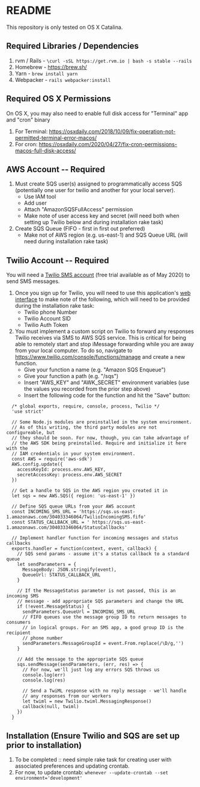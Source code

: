 # README

This repository is only tested on OS X Catalina.

## Required Libraries / Dependencies
1. rvm / Rails - `\curl -sSL https://get.rvm.io | bash -s stable --rails`
2. Homebrew - https://brew.sh/
3. Yarn - `brew install yarn`
4. Webpacker - `rails webpacker:install`

## Required OS X Permissions
On OS X, you may also need to enable full disk access for "Terminal" app and "cron" binary
1. For Terminal: https://osxdaily.com/2018/10/09/fix-operation-not-permitted-terminal-error-macos/
2. For cron: https://osxdaily.com/2020/04/27/fix-cron-permissions-macos-full-disk-access/

## AWS Account -- Required
1. Must create SQS user(s) assigned to programmatically access SQS (potentially one user for twilio and another for your local server).
    * Use IAM tool
    * Add user
    * Attach "AmazonSQSFullAccess" permission
    * Make note of user access key and secret (will need both when setting up Twilio below and during installation rake task)
2. Create SQS Queue (FIFO - first in first out preferred)
    * Make not of AWS region (e.g. us-east-1) and SQS Queue URL (will need during installation rake task)

## Twilio Account -- Required
You will need a [Twilio SMS account](https://www.twilio.com/sms) (free trial available as of May 2020) to send SMS messages.
1. Once you sign up for Twilio, you will need to use this application's [web interface](http://localhost:3000/) to make note of the following, which will need to be provided during the installation rake task:
    * Twilio phone Number
    * Twilio Account SID
    * Twilio Auth Token
2. You must implement a custom script on Twilio to forward any responses Twilio receives via SMS to AWS SQS service. This is critical for being able to remotely start and stop iMessage forwarding while you are away from your local computer. To do so, navigate to https://www.twilio.com/console/functions/manage and create a new function.
    * Give your function a name (e.g. "Amazon SQS Enqueue")
    * Give your function a path (e.g. "/sqs")
    * Insert "AWS_KEY" and "AWK_SECRET" environment variables (use the values you recorded from the prior step above)
    * Insert the following code for the function and hit the "Save" button:

```
  /* global exports, require, console, process, Twilio */
  'use strict'

  // Some Node.js modules are preinstalled in the system environment.
  // As of this writing, the third party modules are not configureable, but
  // they should be soon. For now, though, you can take advantage of
  // the AWS SDK being preinstalled. Require and initialize it here with the
  // IAM credentials in your system environment.
  const AWS = require('aws-sdk')
  AWS.config.update({
    accessKeyId: process.env.AWS_KEY,
    secretAccessKey: process.env.AWS_SECRET
  })

  // Get a handle to SQS in the AWS region you created it in
  let sqs = new AWS.SQS({ region: 'us-east-1' })

  // Define SQS queue URLs from your AWS account
  const INCOMING_SMS_URL = 'https://sqs.us-east-1.amazonaws.com/304033346064/TwilioIncomingSMS.fifo'
  const STATUS_CALLBACK_URL = '	https://sqs.us-east-1.amazonaws.com/304033346064/StatusCallbacks'

  // Implement handler function for incoming messages and status callbacks
  exports.handler = function(context, event, callback) {
    // SQS send params - assume it's a status callback to a standard queue
    let sendParameters = {
      MessageBody: JSON.stringify(event),
      QueueUrl: STATUS_CALLBACK_URL
    }

    // If the MessageStatus parameter is not passed, this is an incoming SMS
    // message - add appropriate SQS parameters and change the URL
    if (!event.MessageStatus) {
      sendParameters.QueueUrl = INCOMING_SMS_URL
      // FIFO queues use the message group ID to return messages to consumers
      // in logical groups. For an SMS app, a good group ID is the recipient
      // phone number
      sendParameters.MessageGroupId = event.From.replace(/\D/g,'')
    }

    // Add the message to the appropriate SQS queue
    sqs.sendMessage(sendParameters, (err, res) => {
      // For now, we'll just log any errors SQS throws us
      console.log(err)
      console.log(res)

      // Send a TwiML response with no reply message - we'll handle
      // any responses from our workers
      let twiml = new Twilio.twiml.MessagingResponse()
      callback(null, twiml)
    })
  }
```

## Installation (Ensure Twilio and SQS are set up prior to installation)
1. To be completed :: need simple rake task for creating user with associated preferences and updating crontab.
2. For now, to update crontab:
`whenever --update-crontab --set environment='development'`
